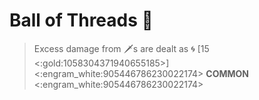 # Ball of Threads 🧶 
> Excess damage from 🗡️s are dealt as 🌀 [15 <:gold:1058304371940655185>]
<:engram_white:905446786230022174> __COMMON__ <:engram_white:905446786230022174>

